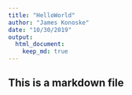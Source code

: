 ```yaml
---
title: "HelloWorld"
author: "James Konoske"
date: "10/30/2019"
output: 
  html_document:
    keep_md: true
---
```


## This is a markdown file 
